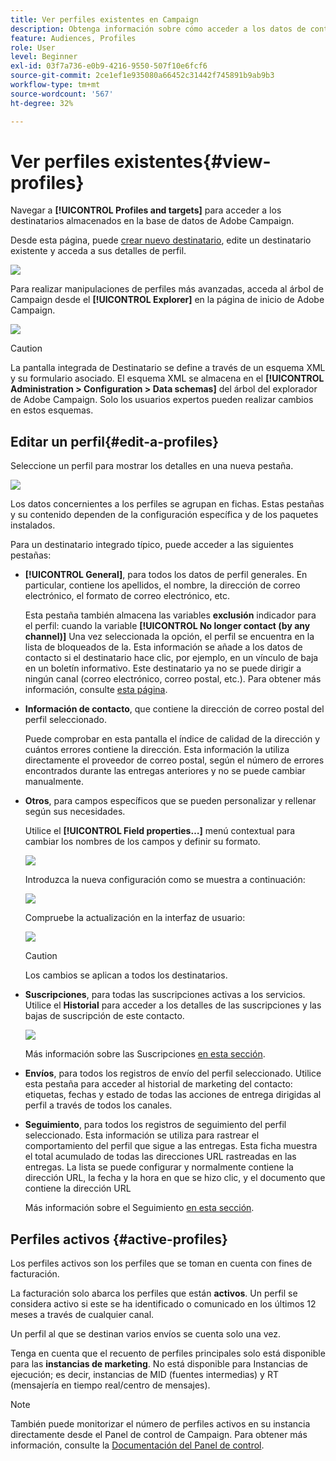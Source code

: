 ```yaml
---
title: Ver perfiles existentes en Campaign
description: Obtenga información sobre cómo acceder a los datos de contacto en Campaign
feature: Audiences, Profiles
role: User
level: Beginner
exl-id: 03f7a736-e0b9-4216-9550-507f10e6fcf6
source-git-commit: 2ce1ef1e935080a66452c31442f745891b9ab9b3
workflow-type: tm+mt
source-wordcount: '567'
ht-degree: 32%

---
```


# Ver perfiles existentes{#view-profiles}

Navegar a **[!UICONTROL Profiles and targets]** para acceder a los destinatarios almacenados en la base de datos de Adobe Campaign.

Desde esta página, puede [crear nuevo destinatario](create-profiles.md), edite un destinatario existente y acceda a sus detalles de perfil.

![](assets/profiles-and-targets.png)

Para realizar manipulaciones de perfiles más avanzadas, acceda al árbol de Campaign desde el **[!UICONTROL Explorer]** en la página de inicio de Adobe Campaign.

![](assets/recipients-in-explorer.png)


>[!CAUTION]
>
>La pantalla integrada de Destinatario se define a través de un esquema XML y su formulario asociado. El esquema XML se almacena en el **[!UICONTROL Administration > Configuration > Data schemas]** del árbol del explorador de Adobe Campaign. Solo los usuarios expertos pueden realizar cambios en estos esquemas.

## Editar un perfil{#edit-a-profiles}

Seleccione un perfil para mostrar los detalles en una nueva pestaña.

![](assets/edit-a-profile.png)

Los datos concernientes a los perfiles se agrupan en fichas. Estas pestañas y su contenido dependen de la configuración específica y de los paquetes instalados.

Para un destinatario integrado típico, puede acceder a las siguientes pestañas:

* **[!UICONTROL General]**, para todos los datos de perfil generales. En particular, contiene los apellidos, el nombre, la dirección de correo electrónico, el formato de correo electrónico, etc.

   Esta pestaña también almacena las variables **exclusión** indicador para el perfil: cuando la variable **[!UICONTROL No longer contact (by any channel)]** Una vez seleccionada la opción, el perfil se encuentra en la lista de bloqueados de la. Esta información se añade a los datos de contacto si el destinatario hace clic, por ejemplo, en un vínculo de baja en un boletín informativo. Este destinatario ya no se puede dirigir a ningún canal (correo electrónico, correo postal, etc.). Para obtener más información, consulte [esta página](../send/quarantines.md).

* **Información de contacto**, que contiene la dirección de correo postal del perfil seleccionado.

   Puede comprobar en esta pantalla el índice de calidad de la dirección y cuántos errores contiene la dirección. Esta información la utiliza directamente el proveedor de correo postal, según el número de errores encontrados durante las entregas anteriores y no se puede cambiar manualmente.

* **Otros**, para campos específicos que se pueden personalizar y rellenar según sus necesidades.

   Utilice el **[!UICONTROL Field properties…]** menú contextual para cambiar los nombres de los campos y definir su formato.

   ![](assets/other-tab-field-properties.png)

   Introduzca la nueva configuración como se muestra a continuación:

   ![](assets/change-field-properties.png)

   Compruebe la actualización en la interfaz de usuario:

   ![](assets/other-tab-updated.png)


   >[!CAUTION]
   >Los cambios se aplican a todos los destinatarios.


* **Suscripciones**, para todas las suscripciones activas a los servicios. Utilice el **Historial** para acceder a los detalles de las suscripciones y las bajas de suscripción de este contacto.

   ![](assets/subscription-tab.png)

   Más información sobre las Suscripciones [en esta sección](../start/subscriptions.md).

* **Envíos**, para todos los registros de envío del perfil seleccionado. Utilice esta pestaña para acceder al historial de marketing del contacto: etiquetas, fechas y estado de todas las acciones de entrega dirigidas al perfil a través de todos los canales.


* **Seguimiento**, para todos los registros de seguimiento del perfil seleccionado. Esta información se utiliza para rastrear el comportamiento del perfil que sigue a las entregas. Esta ficha muestra el total acumulado de todas las direcciones URL rastreadas en las entregas. La lista se puede configurar y normalmente contiene la dirección URL, la fecha y la hora en que se hizo clic, y el documento que contiene la dirección URL

   Más información sobre el Seguimiento [en esta sección](../start/tracking.md).


## Perfiles activos {#active-profiles}

Los perfiles activos son los perfiles que se toman en cuenta con fines de facturación.

La facturación solo abarca los perfiles que están **activos**. Un perfil se considera activo si este se ha identificado o comunicado en los últimos 12 meses a través de cualquier canal.

Un perfil al que se destinan varios envíos se cuenta solo una vez.

Tenga en cuenta que el recuento de perfiles principales solo está disponible para las **instancias de marketing**. No está disponible para Instancias de ejecución; es decir, instancias de MID (fuentes intermedias) y RT (mensajería en tiempo real/centro de mensajes).

>[!NOTE]
>
>También puede monitorizar el número de perfiles activos en su instancia directamente desde el Panel de control de Campaign. Para obtener más información, consulte la [Documentación del Panel de control](https://experienceleague.adobe.com/docs/control-panel/using/performance-monitoring/active-profiles-monitoring.html?lang=es).
